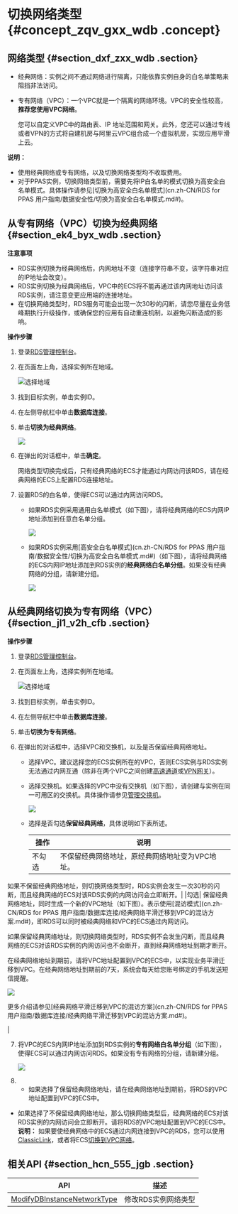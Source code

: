 # 切换网络类型 {#concept_zqv_gxx_wdb .concept}

## 网络类型 {#section_dxf_zxx_wdb .section}

-   经典网络：实例之间不通过网络进行隔离，只能依靠实例自身的白名单策略来阻挡非法访问。
-   专有网络（VPC）：一个VPC就是一个隔离的网络环境。VPC的安全性较高，**推荐您使用VPC网络**。

    您可以自定义VPC中的路由表、IP 地址范围和网关。此外，您还可以通过专线或者VPN的方式将自建机房与阿里云VPC组合成一个虚拟机房，实现应用平滑上云。


**说明：** 

-   使用经典网络或专有网络，以及切换网络类型均不收取费用。
-   对于PPAS实例，切换网络类型前，需要先将IP白名单的模式切换为高安全白名单模式。具体操作请参见[切换为高安全白名单模式](cn.zh-CN/RDS for PPAS 用户指南/数据安全性/切换为高安全白名单模式.md#)。

## 从专有网络（VPC）切换为经典网络 {#section_ek4_byx_wdb .section}

**注意事项**

-   RDS实例切换为经典网络后，内网地址不变（连接字符串不变，该字符串对应的IP地址会改变）。
-   RDS实例切换为经典网络后，VPC中的ECS将不能再通过该内网地址访问该RDS实例，请注意变更应用端的连接地址。
-   在切换网络类型时，RDS服务可能会出现一次30秒的闪断，请您尽量在业务低峰期执行升级操作，或确保您的应用有自动重连机制，以避免闪断造成的影响。

**操作步骤**

1.  登录[RDS管理控制台](https://rds.console.aliyun.com/)。
2.  在页面左上角，选择实例所在地域。

    ![选择地域](http://static-aliyun-doc.oss-cn-hangzhou.aliyuncs.com/assets/img/7814/155375145536543_zh-CN.png)

3.  找到目标实例，单击实例ID。
4.  在左侧导航栏中单击**数据库连接**。
5.  单击**切换为经典网络**。

    ![](http://static-aliyun-doc.oss-cn-hangzhou.aliyuncs.com/assets/img/7943/155375145512632_zh-CN.png)

6.  在弹出的对话框中，单击**确定**。

    网络类型切换完成后，只有经典网络的ECS才能通过内网访问该RDS，请在经典网络的ECS上配置RDS连接地址。

7.  设置RDS的白名单，使得ECS可以通过内网访问RDS。
    -   如果RDS实例采用通用白名单模式（如下图），请将经典网络的ECS内网IP地址添加到任意白名单分组。

        ![](http://static-aliyun-doc.oss-cn-hangzhou.aliyuncs.com/assets/img/7943/155375145512631_zh-CN.png)

    -   如果RDS实例采用[高安全白名单模式](cn.zh-CN/RDS for PPAS 用户指南/数据安全性/切换为高安全白名单模式.md#)（如下图），请将经典网络的ECS内网IP地址添加到RDS实例的**经典网络白名单分组**。如果没有经典网络的分组，请新建分组。

        ![](http://static-aliyun-doc.oss-cn-hangzhou.aliyuncs.com/assets/img/7943/155375145512630_zh-CN.png)


## 从经典网络切换为专有网络（VPC） {#section_jl1_v2h_cfb .section}

**操作步骤**

1.  登录[RDS管理控制台](https://rds.console.aliyun.com/)。
2.  在页面左上角，选择实例所在地域。

    ![选择地域](http://static-aliyun-doc.oss-cn-hangzhou.aliyuncs.com/assets/img/7814/155375145536543_zh-CN.png)

3.  找到目标实例，单击实例ID。
4.  在左侧导航栏中单击**数据库连接**。
5.  单击**切换为专有网络**。
6.  在弹出的对话框中，选择VPC和交换机，以及是否保留经典网络地址。
    -   选择VPC。建议选择您的ECS实例所在的VPC，否则ECS实例与RDS实例无法通过内网互通（除非在两个VPC之间创建[高速通道](../../../../../../cn.zh-CN/快速入门/同账号VPC互连.md)或[VPN网关](../../../../../../cn.zh-CN/用户指南/配置IPsec-VPN/配置VPC到VPC连接.md)）。
    -   选择交换机。如果选择的VPC中没有交换机（如下图），请创建与实例在同一可用区的交换机。具体操作请参见[管理交换机](../../../../../../cn.zh-CN/用户指南/专有网络和子网/管理交换机.md)。

        ![](http://static-aliyun-doc.oss-cn-hangzhou.aliyuncs.com/assets/img/7943/15537514553260_zh-CN.png)

    -   选择是否勾选**保留经典网络**，具体说明如下表所述。

        |操作|说明|
        |--|--|
        |不勾选|不保留经典网络地址，原经典网络地址变为VPC地址。

如果不保留经典网络地址，则切换网络类型时，RDS实例会发生一次30秒的闪断，而且经典网络的ECS对该RDS实例的内网访问会立即断开。|
        |勾选| 保留经典网络地址，同时生成一个新的VPC地址（如下图）。表示使用[混访模式](cn.zh-CN/RDS for PPAS 用户指南/数据库连接/经典网络平滑迁移到VPC的混访方案.md#)，即RDS可以同时被经典网络和VPC的ECS通过内网访问。

 如果保留经典网络地址，则切换网络类型时，RDS实例不会发生闪断，而且经典网络的ECS对该RDS实例的内网访问也不会断开，直到经典网络地址到期才断开。

 在经典网络地址到期前，请将VPC地址配置到VPC的ECS中，以实现业务平滑迁移到VPC。在经典网络地址到期前的7天，系统会每天给您账号绑定的手机发送短信提醒。

 ![](http://static-aliyun-doc.oss-cn-hangzhou.aliyuncs.com/assets/img/7943/155375145512639_zh-CN.png)

 更多介绍请参见[经典网络平滑迁移到VPC的混访方案](cn.zh-CN/RDS for PPAS 用户指南/数据库连接/经典网络平滑迁移到VPC的混访方案.md#)。

 |

7.  将VPC的ECS内网IP地址添加到RDS实例的**专有网络白名单分组**（如下图），使得ECS可以通过内网访问RDS。如果没有专有网络的分组，请新建分组。

    ![](http://static-aliyun-doc.oss-cn-hangzhou.aliyuncs.com/assets/img/7943/155375145512638_zh-CN.png)

8.  -   如果选择了保留经典网络地址，请在经典网络地址到期前，将RDS的VPC地址配置到VPC的ECS中。
-   如果选择了不保留经典网络地址，那么切换网络类型后，经典网络的ECS对该RDS实例的内网访问会立即断开。请将RDS的VPC地址配置到VPC的ECS中。
    **说明：** 如果要使经典网络中的ECS通过内网连接到VPC的RDS，您可以使用[ClassicLink](../../../../../../cn.zh-CN/用户指南/网络连接/ClassicLink/ClassicLink概述.md)，或者将ECS[切换到VPC网络](../../../../../../cn.zh-CN/最佳实践/经典网络迁移到VPC/ECS实例迁移.md)。


## 相关API {#section_hcn_555_jgb .section}

|API|描述|
|---|--|
|[ModifyDBInstanceNetworkType](../cn.zh-CN/API参考/网络管理/ModifyDBInstanceNetworkType.md#)|修改RDS实例网络类型|

